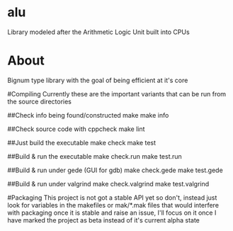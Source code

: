 # alu
Library modeled after the Arithmetic Logic Unit built into CPUs

# About
Bignum type library with the goal of being efficient at it's core

#Compiling
Currently these are the important variants that can be run from the source
directories

##Check info being found/constructed
make
make info

##Check source code with cppcheck
make lint

##Just build the executable
make check
make test

##Build & run the executable
make check.run
make test.run

##Build & run under gede (GUI for gdb)
make check.gede
make test.gede

##Build & run under valgrind
make check.valgrind
make test.valgrind

#Packaging
This project is not got a stable API yet so don't, instead just look for
variables in the makefiles or mak/*.mak files that would interfere with
packaging once it is stable and raise an issue, I'll focus on it once I have
marked the project as beta instead of it's current alpha state
